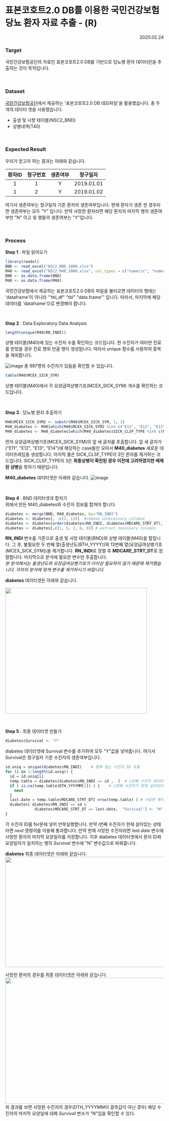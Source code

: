# 표본코호트2.0 DB를 이용한 국민건강보험 당뇨 환자 자료 추출 - (R)
<div style="text-align: right"> 2020.02.24 </div>

### Target
국민건강보험공단의 자료인 표본코호트2.0 DB를 기반으로 당뇨병 환자 데이터만을 추출하는 것이 목적입니다.  

&nbsp;



### Dataset
[국민건강보험공단](https://nhiss.nhis.or.kr/bd/ab/bdaba001cv.do)에서 제공하는 '표본코호트2.0 DB 데모파일'을 활용했습니다.
총 두 개의 데이터 셋을 사용했습니다. 
- 출생 및 사항 테이블(NSC2_BND)
- 상병내역(T40)  

&nbsp;

### Expected Result
우리가 얻고자 하는 결과는 아래와 같습니다. 

|환자ID|청구번호|생존여부|청구일자|  
|:------:|:-------:|:--------:|:-------:|
|1|1|Y|2019.01.01|
|1|2|Y|2019.01.02|

여기서 생존여부는 청구일자 기준 환자의 생존여부입니다.
현재 환자가 생존 한 경우라면 생존여부는 모두 "Y" 입니다.
만약 사망한 환자라면 해당 환자의 마지막 행의 생존여부만 "N" 이고 윗 행들의 생존여부는 "Y"입니다.

&nbsp;

### Process
**Step 1** : 파일 읽어오기
```R
library(readxl)
BND <- read_excel("NSC2_BND_1000.xlsx")
M40 <- read_excel("NSC2_M40_1000.xlsx", col_types = c("numeric", "numeric", "text", "text", "text", "text", "text", "text"))
BND <- as.data.frame(BND)
M40 <- as.data.frame(M40)
```

국민건강보험에서 제공하는 표본코호트2.0 DB의 파일을 불러오면 데이터의 형태는 'dataframe'이 아니라 '"tbl_df"     "tbl"        "data.frame"' 입니다. 따라서, 마지막에 해당 데이터를 'dataframe'으로 변경해야 합니다. 

&nbsp;  


**Step 2** : Data Exploratory Data Analysis
```R
length(unique(M40$RN_INDI))
```
상병 테이블(M40)에 있는 수진자 수를 확인하는 코드입니다. 한 수진자가 여러번 진료를 받았을 경우 진료 행위 만큼 행이 생성됩니다. 따라서 unique 함수를 사용하여 중복을 제외합니다.  

![image](https://user-images.githubusercontent.com/50100121/75151279-a0c95680-5749-11ea-90ca-f927df83b401.png)
총 997명의 수진자가 있음을 확인할 수 있습니다.  


```R
table(M40$MCEX_SICK_SYM)
```
상병 테이블(M40)에서 각 요양급여상병기호(MCEX_SICK_SYM) 개수를 확인하는 코드입니다. 

&nbsp;

**Step 3** : 당뇨병 환자 추출하기
```R
M40$MCEX_SICK_SYM2 <- substr(M40$MCEX_SICK_SYM, 1, 3)
M40_diabetes <- M40[which(M40$MCEX_SICK_SYM2 %in% c("E11", "E12", "E13", "E14")),]
M40_diabetes <- M40_diabetes[which(M40_diabetes$SICK_CLSF_TYPE %in% c(NA, "1", "2")), ]
```
먼저 요양급여상병기호(MCEX_SICK_SYM)의 앞 세 글자를 추출합니다. 앞 세 글자가 ("E11", "E12", "E13", "E14")에 해당하는 case들만 모아서 **M40_diabetes** 새로운 데이터프레임을 생성합니다.
마지막 줄은 SICK_CLSF_TYPE이 3인 환자를 제거하는 코드입니다. SICK_CLSF_TYPE이 3은 **최종상병이 확진된 경우 이전에 고려하였지한 배제된 상병**을 뜻하기 때문입니다. 

**M40_diabetes** 데이터셋은 아래와 같습니다. 
![image](https://user-images.githubusercontent.com/50100121/75151723-b723e200-574a-11ea-9ba2-5511807d384c.png)

&nbsp;  

**Step 4** : BND 데이터셋과 합치기  
위에서 만든 M40_diabetes와 수진자 정보를 합쳐야 합니다.

```R
diabetes <- merge(BND, M40_diabetes, by="RN_INDI")
diabetes <- diabetes[, -c(2, 13)]  #remove unnecessary columns
diabetes <- diabetes[order(diabetes$RN_INDI, diabetes$MDCARE_STRT_DT), ]
diabetes <- diabetes[,c(1, 5, 2, 6, 8)] # extract necessary columns
```
**RN_INDI** 변수를 기준으로 출생 및 사망 테이블(BND)와 상병 테이블(M40)을 합칩니다. 그 후, 불필요한 두 번째 열(출생년도(BTH_YYYY))와 13번째 열(요양급여상병기호(MCEX_SICK_SYM))을 제거합니다. **RN_INDI**로 정렬 후 **MDCARE_STRT_DT**로 정렬합니다. 마지막으로 분석에 필요한 변수만 추출합니다.   
*본 분석에서는 출생년도와 요양급여상병기호가 더이상 필요하지 않기 때문에 제거했습니다. 각자의 분석에 맞게 변수를 제거하시기 바랍니다.*  

**diabetes** 데이터셋은 아래와 같습니다.  

<img src="https://user-images.githubusercontent.com/50100121/75154703-aaef5300-5751-11ea-9cfa-eac6acbbec86.png" width="450" height="400">

&nbsp;



**Step 5** : 최종 데이터셋 만들기
```R
diabetes$Survival <- "Y"
```
diabetes 데이터셋에 Survival 변수를 추가하여 모두 "Y"값을 넣어줍니다. 여기서 Survival은 청구일자 기준 수진자의 생존여부입니다. 
```R
id.uniq = unique(diabetes$RN_INDI)    # 중복 없는 수진자 ID 추출
for (i in 1:length(id.uniq)) {
  id = id.uniq[i]
  temp.table = diabetes[diabetes$RN_INDI == id ,  ]  # i번째 수진자 데이터만 추출
  if ( is.na(temp.table$DTH_YYYYMM[1]) ) {    # i번째 수진자가 현재 살아있다면 통과
    next 
  } 
  last.date = temp.table$MDCARE_STRT_DT[ nrow(temp.table) ] # 사망한 환자의 마지막 요양일자를 last.date로 저장
  diabetes[ diabetes$RN_INDI == id &
             diabetes$MDCARE_STRT_DT == last.date,  "Survival"] <- "N"
}
```
각 수진자 ID를 for문에 넣어 반복실행합니다. 만약 i번째 수진자가 현재 살아있는 상태라면 *next* 명령어를 이용해 통과합니다. 만약 현재 사망한 수진자라면 *last.date* 변수에 사망한 환자의 마지막 요양일자를 저장합니다. 이후 diabetes 데이터셋에서 환자 ID롸 요양일자가 일치하는 행의 *Survival* 변수에 "N" 변수값으로 바꿔줍니다. 

**diabetes** 최종 데이터셋은 아래와 같습니다.
<img src="https://user-images.githubusercontent.com/50100121/75155907-58fbfc80-5754-11ea-9a11-f95174a2dc02.png" width="550" height="350">

사망한 환자의 경우를 최종 데이터셋은 아래와 같습니다.
<img src="https://user-images.githubusercontent.com/50100121/75155736-fc98dd00-5753-11ea-9211-5209e992d66e.png" width="550" height="400">  
위 결과를 보면 사망환 수진자의 경우(DTH_YYYYMM이 결측값이 아닌 경우) 해당 수진자의 마지막 요양일에 대해 *Survival* 변수가 "N"임을 확인할 수 있다. 
